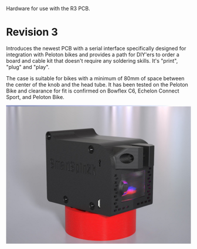 Hardware for use with the R3 PCB. 

# Revision 3

Introduces the newest PCB with a serial interface specifically designed for integration with Peloton bikes and provides a path for DIY'ers to order a board and cable kit that doesn't require any soldering skills. It's "print", "plug" and "play".  

The case is suitable for bikes with a minimum of 80mm of space between the center of the knob and the head tube.  It has been tested on the Peloton Bike and clearance for fit is confirmed on Bowflex C6, Echelon Connect Sport, and Peloton Bike.

<img src="/Pictures/Version3.jpg" alt="Hardware 3.0"/> 
